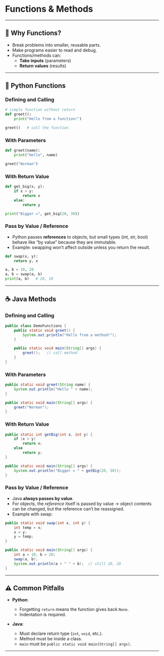 # Functions & Methods

---

## 🔧 Why Functions?

- Break problems into smaller, reusable parts.  
- Make programs easier to read and debug.  
- Functions/methods can:
  - **Take inputs** (parameters)  
  - **Return values** (results)  

---

## 🐍 Python Functions

### Defining and Calling
```python
# simple function without return
def greet():
    print("Hello from a function!")

greet()   # call the function
````

### With Parameters

```python
def greet(name):
    print("Hello", name)

greet("Norman")
```

### With Return Value

```python
def get_big(x, y):
    if x > y:
        return x
    else:
        return y

print("Bigger =", get_big(20, 30))
```

### Pass by Value / Reference

* Python passes **references** to objects, but small types (int, str, bool) behave like “by value” because they are immutable.
* Example: swapping won’t affect outside unless you return the result.

```python
def swap(x, y):
    return y, x

a, b = 10, 20
a, b = swap(a, b)
print(a, b)   # 20, 10
```

---

## ☕ Java Methods

### Defining and Calling

```java
public class DemoFunctions {
    public static void greet() {
        System.out.println("Hello from a method!");
    }

    public static void main(String[] args) {
        greet();   // call method
    }
}
```

### With Parameters

```java
public static void greet(String name) {
    System.out.println("Hello " + name);
}

public static void main(String[] args) {
    greet("Norman");
}
```

### With Return Value

```java
public static int getBig(int x, int y) {
    if (x > y)
        return x;
    else
        return y;
}

public static void main(String[] args) {
    System.out.println("Bigger = " + getBig(20, 30));
}
```

### Pass by Value / Reference

* Java **always passes by value**.
* For objects, the *reference* itself is passed by value → object contents can be changed, but the reference can’t be reassigned.
* Example with swap:

```java
public static void swap(int x, int y) {
    int temp = x;
    x = y;
    y = temp;
}

public static void main(String[] args) {
    int a = 10, b = 20;
    swap(a, b);
    System.out.println(a + " " + b);  // still 10, 20
}
```

---

## ⚠️ Common Pitfalls

* **Python**:

  * Forgetting `return` means the function gives back `None`.
  * Indentation is required.

* **Java**:

  * Must declare return type (`int`, `void`, etc.).
  * Method must be inside a class.
  * `main` must be `public static void main(String[] args)`.

---
